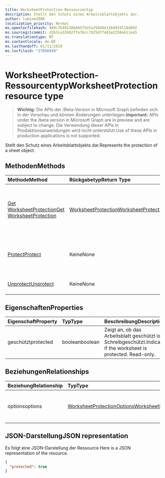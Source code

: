 ```yaml
---
title: WorksheetProtection-Ressourcentyp
description: Stellt den Schutz eines Arbeitsblattobjekts dar.
author: lumine2008
localization_priority: Normal
ms.openlocfilehash: 489c7b49130b66575e5a25048e1264919118d892
ms.sourcegitcommit: d2b3ca32602ffa76cc7925d7f4d1e2258e611ea5
ms.translationtype: MT
ms.contentlocale: de-DE
ms.lasthandoff: 01/11/2019
ms.locfileid: "27856910"
---
```

# <a name="worksheetprotection-resource-type"></a><span data-ttu-id="e4e18-103">WorksheetProtection-Ressourcentyp</span><span class="sxs-lookup"><span data-stu-id="e4e18-103">WorksheetProtection resource type</span></span>

> <span data-ttu-id="e4e18-104">**Wichtig:** Die APIs der /Beta-Version in Microsoft Graph befinden sich in der Vorschau und können Änderungen unterliegen.</span><span class="sxs-lookup"><span data-stu-id="e4e18-104">**Important:** APIs under the /beta version in Microsoft Graph are in preview and are subject to change.</span></span> <span data-ttu-id="e4e18-105">Die Verwendung dieser APIs in Produktionsanwendungen wird nicht unterstützt.</span><span class="sxs-lookup"><span data-stu-id="e4e18-105">Use of these APIs in production applications is not supported.</span></span>

<span data-ttu-id="e4e18-106">Stellt den Schutz eines Arbeitsblattobjekts dar.</span><span class="sxs-lookup"><span data-stu-id="e4e18-106">Represents the protection of a sheet object.</span></span>


## <a name="methods"></a><span data-ttu-id="e4e18-107">Methoden</span><span class="sxs-lookup"><span data-stu-id="e4e18-107">Methods</span></span>

| <span data-ttu-id="e4e18-108">Methode</span><span class="sxs-lookup"><span data-stu-id="e4e18-108">Method</span></span>           | <span data-ttu-id="e4e18-109">Rückgabetyp</span><span class="sxs-lookup"><span data-stu-id="e4e18-109">Return Type</span></span>    |<span data-ttu-id="e4e18-110">Beschreibung</span><span class="sxs-lookup"><span data-stu-id="e4e18-110">Description</span></span>|
|:---------------|:--------|:----------|
|[<span data-ttu-id="e4e18-111">Get WorksheetProtection</span><span class="sxs-lookup"><span data-stu-id="e4e18-111">Get WorksheetProtection</span></span>](../api/worksheetprotection-get.md) | [<span data-ttu-id="e4e18-112">WorksheetProtection</span><span class="sxs-lookup"><span data-stu-id="e4e18-112">WorksheetProtection</span></span>](worksheetprotection.md) |<span data-ttu-id="e4e18-113">Dient zum Lesen der Eigenschaften und der Beziehungen des worksheetProtection-Objekts.</span><span class="sxs-lookup"><span data-stu-id="e4e18-113">Read properties and relationships of worksheetProtection object.</span></span>|
|[<span data-ttu-id="e4e18-114">Protect</span><span class="sxs-lookup"><span data-stu-id="e4e18-114">Protect</span></span>](../api/worksheetprotection-protect.md)|<span data-ttu-id="e4e18-115">Keine</span><span class="sxs-lookup"><span data-stu-id="e4e18-115">None</span></span>|<span data-ttu-id="e4e18-p102">Schützen ein Arbeitsblatt. Wird ausgelöst, wenn das Arbeitsblatt geschützt ist.</span><span class="sxs-lookup"><span data-stu-id="e4e18-p102">Protect a worksheet. It throws if the worksheet has been protected.</span></span>|
|[<span data-ttu-id="e4e18-118">Unprotect</span><span class="sxs-lookup"><span data-stu-id="e4e18-118">Unprotect</span></span>](../api/worksheetprotection-unprotect.md)|<span data-ttu-id="e4e18-119">Keine</span><span class="sxs-lookup"><span data-stu-id="e4e18-119">None</span></span>|<span data-ttu-id="e4e18-120">Schutz eines Arbeitsblatts aufheben.</span><span class="sxs-lookup"><span data-stu-id="e4e18-120">Unprotect a worksheet</span></span>|

## <a name="properties"></a><span data-ttu-id="e4e18-121">Eigenschaften</span><span class="sxs-lookup"><span data-stu-id="e4e18-121">Properties</span></span>
| <span data-ttu-id="e4e18-122">Eigenschaft</span><span class="sxs-lookup"><span data-stu-id="e4e18-122">Property</span></span>     | <span data-ttu-id="e4e18-123">Typ</span><span class="sxs-lookup"><span data-stu-id="e4e18-123">Type</span></span>   |<span data-ttu-id="e4e18-124">Beschreibung</span><span class="sxs-lookup"><span data-stu-id="e4e18-124">Description</span></span>|
|:---------------|:--------|:----------|
|<span data-ttu-id="e4e18-125">geschützt</span><span class="sxs-lookup"><span data-stu-id="e4e18-125">protected</span></span>|<span data-ttu-id="e4e18-126">boolean</span><span class="sxs-lookup"><span data-stu-id="e4e18-126">boolean</span></span>|<span data-ttu-id="e4e18-p103">Zeigt an, ob das Arbeitsblatt geschützt ist.  Schreibgeschützt.</span><span class="sxs-lookup"><span data-stu-id="e4e18-p103">Indicates if the worksheet is protected.  Read-only.</span></span>|

## <a name="relationships"></a><span data-ttu-id="e4e18-129">Beziehungen</span><span class="sxs-lookup"><span data-stu-id="e4e18-129">Relationships</span></span>
| <span data-ttu-id="e4e18-130">Beziehung</span><span class="sxs-lookup"><span data-stu-id="e4e18-130">Relationship</span></span> | <span data-ttu-id="e4e18-131">Typ</span><span class="sxs-lookup"><span data-stu-id="e4e18-131">Type</span></span>   |<span data-ttu-id="e4e18-132">Beschreibung</span><span class="sxs-lookup"><span data-stu-id="e4e18-132">Description</span></span>|
|:---------------|:--------|:----------|
|<span data-ttu-id="e4e18-133">options</span><span class="sxs-lookup"><span data-stu-id="e4e18-133">options</span></span>|[<span data-ttu-id="e4e18-134">WorksheetProtectionOptions</span><span class="sxs-lookup"><span data-stu-id="e4e18-134">WorksheetProtectionOptions</span></span>](worksheetprotectionoptions.md)|<span data-ttu-id="e4e18-p104">Optionen für den Arbeitsblattschutz. Schreibgeschützt.</span><span class="sxs-lookup"><span data-stu-id="e4e18-p104">Sheet protection options. Read-only.</span></span>|

## <a name="json-representation"></a><span data-ttu-id="e4e18-137">JSON-Darstellung</span><span class="sxs-lookup"><span data-stu-id="e4e18-137">JSON representation</span></span>

<span data-ttu-id="e4e18-138">Es folgt eine JSON-Darstellung der Ressource.</span><span class="sxs-lookup"><span data-stu-id="e4e18-138">Here is a JSON representation of the resource.</span></span>

<!-- {
  "blockType": "resource",
  "optionalProperties": [

  ],
  "@odata.type": "microsoft.graph.worksheetProtection"
}-->

```json
{
  "protected": true
}

```

<!-- uuid: 8fcb5dbc-d5aa-4681-8e31-b001d5168d79
2015-10-25 14:57:30 UTC -->
<!-- {
  "type": "#page.annotation",
  "description": "WorksheetProtection resource",
  "keywords": "",
  "section": "documentation",
  "tocPath": ""
}-->
